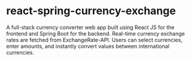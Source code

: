 # react-spring-currency-exchange
A full-stack currency converter web app built using React JS for the frontend and Spring Boot for the backend. Real-time currency exchange rates are fetched from ExchangeRate-API. Users can select currencies, enter amounts, and instantly convert values between international currencies.
 
 
 
 
 
  
   
 
 
  
  
 
 
 
 
